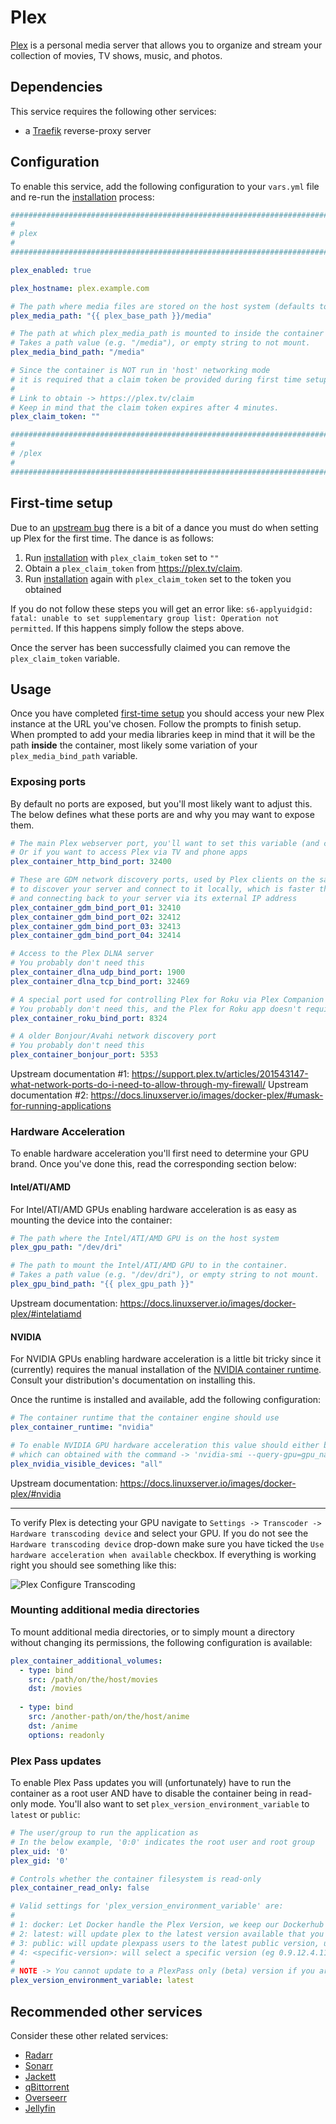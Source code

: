 # Plex

[Plex](https://www.plex.tv/) is a personal media server that allows you to organize and stream your collection of movies, TV shows, music, and photos.

## Dependencies

This service requires the following other services:

- a [Traefik](traefik.md) reverse-proxy server

## Configuration

To enable this service, add the following configuration to your `vars.yml` file and re-run the [installation](../installing.md) process:

```yaml
########################################################################
#                                                                      #
# plex                                                                 #
#                                                                      #
########################################################################

plex_enabled: true

plex_hostname: plex.example.com

# The path where media files are stored on the host system (defaults to /mash/plex/media)
plex_media_path: "{{ plex_base_path }}/media"

# The path at which plex_media_path is mounted to inside the container
# Takes a path value (e.g. "/media"), or empty string to not mount.
plex_media_bind_path: "/media"

# Since the container is NOT run in 'host' networking mode
# it is required that a claim token be provided during first time setup
#
# Link to obtain -> https://plex.tv/claim
# Keep in mind that the claim token expires after 4 minutes.
plex_claim_token: ""

########################################################################
#                                                                      #
# /plex                                                                #
#                                                                      #
########################################################################
```

## First-time setup

Due to an [upstream bug](https://github.com/linuxserver/docker-plex/issues/422) there is a bit of a dance you must do when setting up Plex for the first time. The dance is as follows:

1. Run [installation](../installing.md) with `plex_claim_token` set to `""`
2. Obtain a `plex_claim_token` from https://plex.tv/claim. 
3. Run [installation](../installing.md) again with `plex_claim_token` set to the token you obtained

If you do not follow these steps you will get an error like: `s6-applyuidgid: fatal: unable to set supplementary group list: Operation not permitted`. If this happens simply follow the steps above.

Once the server has been successfully claimed you can remove the `plex_claim_token` variable.

## Usage

Once you have completed [first-time setup](#first-time-setup) you should access your new Plex instance at the URL you've chosen. Follow the prompts to finish setup. When prompted to add your media libraries keep in mind that it will be the path **inside** the container, most likely some variation of your `plex_media_bind_path` variable.

### Exposing ports 

By default no ports are exposed, but you'll most likely want to adjust this. The below defines what these ports are and why you may want to expose them.

```yaml
# The main Plex webserver port, you'll want to set this variable (and configure port-forwarding in your router) if you want to access Plex from https://app.plex.tv
# Or if you want to access Plex via TV and phone apps
plex_container_http_bind_port: 32400

# These are GDM network discovery ports, used by Plex clients on the same network 
# to discover your server and connect to it locally, which is faster than reaching out to https://app.plex.tv
# and connecting back to your server via its external IP address
plex_container_gdm_bind_port_01: 32410
plex_container_gdm_bind_port_02: 32412
plex_container_gdm_bind_port_03: 32413
plex_container_gdm_bind_port_04: 32414

# Access to the Plex DLNA server
# You probably don't need this
plex_container_dlna_udp_bind_port: 1900
plex_container_dlna_tcp_bind_port: 32469

# A special port used for controlling Plex for Roku via Plex Companion
# You probably don't need this, and the Plex for Roku app doesn't require it
plex_container_roku_bind_port: 8324

# A older Bonjour/Avahi network discovery port
# You probably don't need this
plex_container_bonjour_port: 5353
```
Upstream documentation #1: https://support.plex.tv/articles/201543147-what-network-ports-do-i-need-to-allow-through-my-firewall/
Upstream documentation #2: https://docs.linuxserver.io/images/docker-plex/#umask-for-running-applications

### Hardware Acceleration

To enable hardware acceleration you'll first need to determine your GPU brand. Once you've done this, read the corresponding section below:

#### Intel/ATI/AMD

For Intel/ATI/AMD GPUs enabling hardware acceleration is as easy as mounting the device into the container:

```yaml
# The path where the Intel/ATI/AMD GPU is on the host system
plex_gpu_path: "/dev/dri"

# The path to mount the Intel/ATI/AMD GPU to in the container.
# Takes a path value (e.g. "/dev/dri"), or empty string to not mount.
plex_gpu_bind_path: "{{ plex_gpu_path }}"
```

Upstream documentation: https://docs.linuxserver.io/images/docker-plex/#intelatiamd

#### NVIDIA

For NVIDIA GPUs enabling hardware acceleration is a little bit tricky since it (currently) requires the manual installation of the [NVIDIA container runtime](https://github.com/NVIDIA/nvidia-container-toolkit). Consult your distribution's documentation on installing this.

Once the runtime is installed and available, add the following configuration:

```yaml
# The container runtime that the container engine should use
plex_container_runtime: "nvidia"

# To enable NVIDIA GPU hardware acceleration this value should either be 'all' or the UUID value of the GPU
# which can obtained with the command -> 'nvidia-smi --query-gpu=gpu_name,gpu_uuid --format=csv'
plex_nvidia_visible_devices: "all"
```

Upstream documentation: https://docs.linuxserver.io/images/docker-plex/#nvidia

---

To verify Plex is detecting your GPU navigate to `Settings -> Transcoder -> Hardware transcoding device` and select your GPU. If you do not see the `Hardware transcoding device` drop-down make sure you have ticked the `Use hardware acceleration when available` checkbox. If everything is working right you should see something like this:

![Plex Configure Transcoding](../assets/plex/transcoder.png)

### Mounting additional media directories

To mount additional media directories, or to simply mount a directory without changing its permissions, the following configuration is available:

```yaml
plex_container_additional_volumes:
  - type: bind
    src: /path/on/the/host/movies
    dst: /movies
    
  - type: bind
    src: /another-path/on/the/host/anime
    dst: /anime
    options: readonly
```

### Plex Pass updates

To enable Plex Pass updates you will (unfortunately) have to run the container as a root user AND have to disable the container being in read-only mode. You'll also want to set `plex_version_environment_variable` to `latest` or `public`:

```yaml
# The user/group to run the application as
# In the below example, '0:0' indicates the root user and root group
plex_uid: '0'
plex_gid: '0'

# Controls whether the container filesystem is read-only
plex_container_read_only: false

# Valid settings for 'plex_version_environment_variable' are:
#
# 1: docker: Let Docker handle the Plex Version, we keep our Dockerhub Endpoint up to date with the latest public builds.
# 2: latest: will update plex to the latest version available that you are entitled to.
# 3: public: will update plexpass users to the latest public version, useful for plexpass users that don't want to be on the bleeding edge but still want the latest public updates.
# 4: <specific-version>: will select a specific version (eg 0.9.12.4.1192-9a47d21) of plex to install, note you cannot use this to access plexpass versions if you do not have plexpass.
#
# NOTE -> You cannot update to a PlexPass only (beta) version if you are not logged in with a PlexPass account
plex_version_environment_variable: latest
``` 

## Recommended other services

Consider these other related services:

- [Radarr](radarr.md)
- [Sonarr](sonarr.md)
- [Jackett](jackett.md)
- [qBittorrent](qbittorrent.md)
- [Overseerr](overseerr.md)
- [Jellyfin](jellyfin.md)
